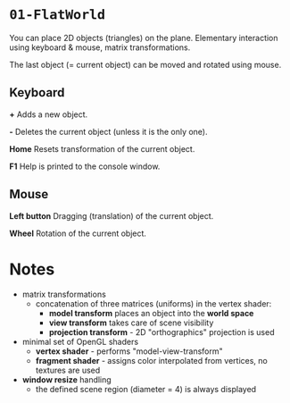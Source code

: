 # `01-FlatWorld`
You can place 2D objects (triangles) on the plane. Elementary
interaction using keyboard & mouse, matrix transformations.

The last object (= current object) can be moved and rotated using mouse.

## Keyboard
**+**
Adds a new object.

**-**
Deletes the current object (unless it is the only one).

**Home**
Resets transformation of the current object.

**F1**
Help is printed to the console window.

## Mouse
**Left button**
Dragging (translation) of the current object.

**Wheel**
Rotation of the current object.

# Notes
* matrix transformations
  - concatenation of three matrices (uniforms) in the vertex shader:
    - **model transform** places an object into the **world space**
    - **view transform** takes care of scene visibility
    - **projection transform** - 2D "orthographics" projection is used
* minimal set of OpenGL shaders
  - **vertex shader** - performs "model-view-transform"
  - **fragment shader** - assigns color interpolated from vertices, no textures are used
* **window resize** handling
  - the defined scene region (diameter = 4) is always displayed
